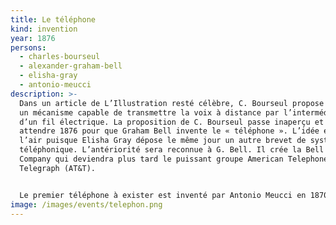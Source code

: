 ```yaml
---
title: Le téléphone
kind: invention
year: 1876
persons:
  - charles-bourseul
  - alexander-graham-bell
  - elisha-gray
  - antonio-meucci
description: >-
  Dans un article de L’Illustration resté célèbre, C. Bourseul propose dès 1854
  un mécanisme capable de transmettre la voix à distance par l’intermédiaire
  d’un fil électrique. La proposition de C. Bourseul passe inaperçu et il faudra
  attendre 1876 pour que Graham Bell invente le « téléphone ». L’idée est dans
  l’air puisque Elisha Gray dépose le même jour un autre brevet de système
  téléphonique. L’antériorité sera reconnue à G. Bell. Il crée la Bell Telephone
  Company qui deviendra plus tard le puissant groupe American Telephone and
  Telegraph (AT&T).


  Le premier téléphone à exister est inventé par Antonio Meucci en 1870. Il est né d'expériences basées sur le télégraphe.
image: /images/events/telephon.png
---
```

